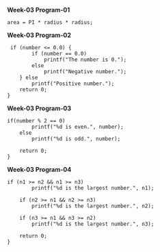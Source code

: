 **Week-03 Program-01**

    area = PI * radius * radius;

 **Week-03 Program-02**

     if (number <= 0.0) {
            if (number == 0.0)
                printf("The number is 0.");
            else
                printf("Negative number.");
        } else
            printf("Positive number.");
        return 0;
    }
**Week-03 Program-03**

    if(number % 2 == 0)
            printf("%d is even.", number);
        else
            printf("%d is odd.", number);
        
        return 0;
    }

**Week-03 Program-04**

    if (n1 >= n2 && n1 >= n3) 
            printf("%d is the largest number.", n1); 
      
        if (n2 >= n1 && n2 >= n3) 
            printf("%d is the largest number.", n2); 
      
        if (n3 >= n1 && n3 >= n2) 
            printf("%d is the largest number.", n3); 
      
        return 0; 
    } 

<!--stackedit_data:
eyJoaXN0b3J5IjpbODMwNTY1NTI4XX0=
-->
